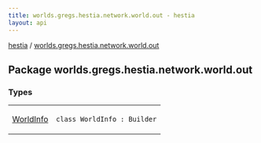 ```yaml
---
title: worlds.gregs.hestia.network.world.out - hestia
layout: api
---
```


<div class='api-docs-breadcrumbs'><a href="../index.html">hestia</a> / <a href="./index.html">worlds.gregs.hestia.network.world.out</a></div>

## Package worlds.gregs.hestia.network.world.out

### Types

<table class="api-docs-table">
<tbody>
<tr>
<td markdown="1">

<a href="-world-info/index.html">WorldInfo</a>


</td>
<td markdown="1">
<div class="signature"><code><span class="keyword">class </span><span class="identifier">WorldInfo</span>&nbsp;<span class="symbol">:</span>&nbsp;<span class="identifier">Builder</span></code></div>

</td>
</tr>
</tbody>
</table>
